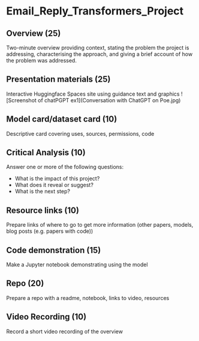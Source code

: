 # Email_Reply_Transformers_Project

## Overview	(25)	
Two-minute overview providing context, stating the problem the project is addressing, characterising the approach, and giving a brief account of how the problem was addressed.

## Presentation materials	(25)	
Interactive Huggingface Spaces site using guidance text and graphics
![Screenshot of chatPGPT ex1](Conversation with ChatGPT on Poe.jpg)

## Model card/dataset card	(10)	
Descriptive card covering uses, sources, permissions, code

## Critical Analysis	(10)	
Answer one or more of the following questions: <br>
 - What is the impact of this project? 
 - What does it reveal or suggest? 
 - What is the next step?

## Resource links	(10)	
Prepare links of where to go to get more information (other papers, models, blog posts (e.g. papers with code))

## Code demonstration	(15)	
Make a Jupyter notebook demonstrating using the model

## Repo	(20)	
Prepare a repo with a readme, notebook, links to video, resources

## Video Recording	(10)	
Record a short video recording of the overview
